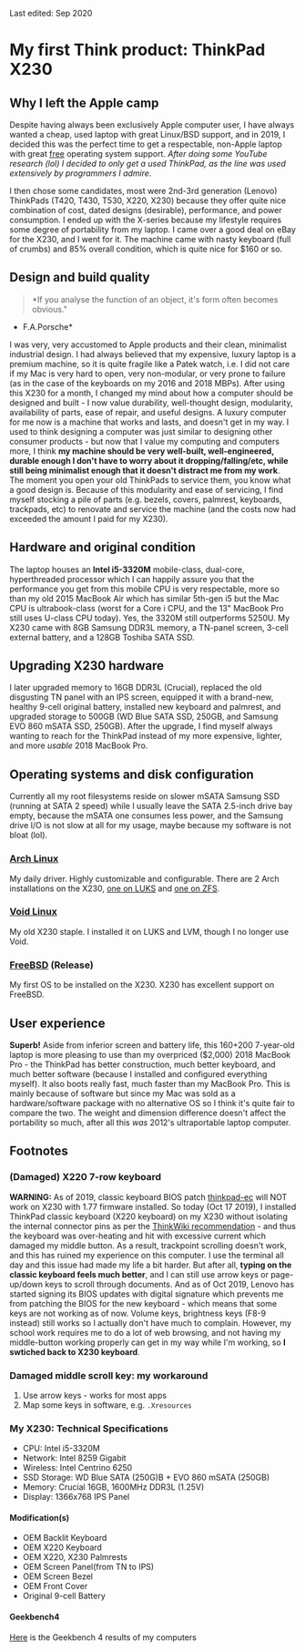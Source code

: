 Last edited: Sep 2020

# My first Think product: ThinkPad X230

## Why I left the Apple camp

Despite having always been exclusively Apple computer user, I have always wanted a cheap, used laptop with great Linux/BSD support, and in 2019, I decided this was the perfect time to get a respectable, non-Apple laptop with great [free](/blog/2019/whyfoss/) operating system support. _After doing some YouTube research (lol) I decided to only get a used ThinkPad, as the line was used extensively by programmers I admire_.

I then chose some candidates, most were 2nd-3rd generation (Lenovo) ThinkPads (T420, T430, T530, X220, X230) because they offer quite nice combination of cost, dated designs (desirable), performance, and power consumption. I ended up with the X-series because my lifestyle requires some degree of portability from my laptop. I came over a good deal on eBay for the X230, and I went for it. The machine came with nasty keyboard (full of crumbs) and 85% overall condition, which is quite nice for $160 or so.

## Design and build quality

> \*If you analyse the function of an object, it's form often becomes obvious."

- F.A.Porsche\*

I was very, very accustomed to Apple products and their clean, minimalist industrial design. I had always believed that my expensive, luxury laptop is a premium machine, so it is quite fragile like a Patek watch, i.e. I did not care if my Mac is very hard to open, very non-modular, or very prone to failure (as in the case of the keyboards on my 2016 and 2018 MBPs). After using this X230 for a month, I changed my mind about how a computer should be designed and built - I now value durability, well-thought design, modularity, availability of parts, ease of repair, and useful designs. A luxury computer for me now is a machine that works and lasts, and doesn't get in my way. I used to think designing a computer was just similar to designing other consumer products - but now that I value my computing and computers more, I think **my machine should be very well-built, well-engineered, durable enough I don't have to worry about it dropping/falling/etc, while still being minimalist enough that it doesn't distract me from my work**. The moment you open your old ThinkPads to service them, you know what a good design is. Because of this modularity and ease of servicing, I find myself stocking a pile of parts (e.g. bezels, covers, palmrest, keyboards, trackpads, etc) to renovate and service the machine (and the costs now had exceeded the amount I paid for my X230).

## Hardware and original condition

The laptop houses an **Intel i5-3320M** mobile-class, dual-core, hyperthreaded processor which I can happily assure you that the performance you get from this mobile CPU is very respectable, more so than my old 2015 MacBook Air which has similar 5th-gen i5 but the Mac CPU is ultrabook-class (worst for a Core i CPU, and the 13" MacBook Pro still uses U-class CPU today). Yes, the 3320M still outperforms 5250U. My X230 came with 8GB Samsung DDR3L memory, a TN-panel screen, 3-cell external battery, and a 128GB Toshiba SATA SSD.

## Upgrading X230 hardware

I later upgraded memory to 16GB DDR3L (Crucial), replaced the old disgusting TN panel with an IPS screen, equipped it with a brand-new, healthy 9-cell original battery, installed new keyboard and palmrest, and upgraded storage to 500GB (WD Blue SATA SSD, 250GB, and Samsung EVO 860 mSATA SSD, 250GB). After the upgrade, I find myself always wanting to reach for the ThinkPad instead of my more expensive, lighter, and more _usable_ 2018 MacBook Pro.

## Operating systems and disk configuration

Currently all my root filesystems reside on slower mSATA Samsung SSD (running at SATA 2 speed) while I usually leave the SATA 2.5-inch drive bay empty, because the mSATA one consumes less power, and the Samsung drive I/O is not slow at all for my usage, maybe because my software is not bloat (lol).

### [Arch Linux](https://en.wikipedia.org/wiki/Linux_distribution)

My daily driver. Highly customizable and configurable. There are 2 Arch installations on the X230, [one on LUKS](https://cheat.artnoi.com/lvm) and [one on ZFS](/blog/arch-zfs.html).

### [Void Linux](https://voidlinux.org)

My old X230 staple. I installed it on LUKS and LVM, though I no longer use Void.

### [FreeBSD](https://freebsd.org) (Release)

My first OS to be installed on the X230. X230 has excellent support on FreeBSD.

## User experience

**Superb!** Aside from inferior screen and battery life, this $160+$200 7-year-old laptop is more pleasing to use than my overpriced ($2,000) 2018 MacBook Pro - the ThinkPad has better construction, much better keyboard, and much better software (because I installed and configured everything myself). It also boots really fast, much faster than my MacBook Pro. This is mainly because of software but since my Mac was sold as a hardware/software package with no alternative OS so I think it's quite fair to compare the two. The weight and dimension difference doesn't affect the portability so much, after all this _was_ 2012's ultraportable laptop computer.

## Footnotes

### (Damaged) X220 7-row keyboard

**WARNING:** As of 2019, classic keyboard BIOS patch [thinkpad-ec](https://github.com/hamishcoleman/thinkpad-ec) will NOT work on X230 with 1.77 firmware installed. So today (Oct 17 2019), I installed ThinkPad classic keyboard (X220 keyboard) on my X230 without isolating the internal connector pins as per the [ThinkWiki recommendation](http://www.thinkwiki.org/wiki/Install_Classic_Keyboard_on_xx30_Series_ThinkPads) - and thus the keyboard was over-heating and hit with excessive current which damaged my middle button. As a result, trackpoint scrolling doesn't work, and this has ruined my experience on this computer. I use the terminal all day and this issue had made my life a bit harder. But after all, **typing on the classic keyboard feels much better**, and I can still use arrow keys or page-up/down keys to scroll through documents. And as of Oct 2019, Lenovo has started signing its BIOS updates with digital signature which prevents me from patching the BIOS for the new keyboard - which means that some keys are not working as of now. Volume keys, brightness keys (F8-9 instead) still works so I actually don't have much to complain. However, my school work requires me to do a lot of web browsing, and not having my middle-button working properly can get in my way while I'm working, so **I swtiched back to X230 keyboard**.

### Damaged middle scroll key: my workaround

1.  Use arrow keys - works for most apps
2.  Map some keys in software, e.g. `.Xresources`

### My X230: Technical Specifications

- CPU: Intel i5-3320M
- Network: Intel 8259 Gigabit
- Wireless: Intel Centrino 6250
- SSD Storage: WD Blue SATA (250G)B + EVO 860 mSATA (250GB)
- Memory: Crucial 16GB, 1600MHz DDR3L (1.25V)
- Display: 1366x768 IPS Panel

#### Modification(s)

- OEM Backlit Keyboard
- OEM X220 Keyboard
- OEM X220, X230 Palmrests
- OEM Screen Panel(from TN to IPS)
- OEM Screen Bezel
- OEM Front Cover
- Original 9-cell Battery

#### Geekbench4

[Here](https://browser.geekbench.com/user/artnoi) is the Geekbench 4 results of my computers
